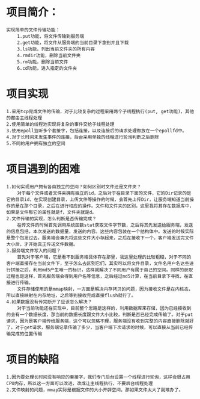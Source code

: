 # 项目简介：
    实现简单的文件传输功能：
        1.put功能，将文件传输到服务端
        2.get功能，将文件从服务端的当前目录下拿到并且下载
        3.ls功能，列出当前文件夹的所有内容
        4.rmdir功能，删除当前文件夹
        5.rm功能，删除当前文件
        6.cd功能，进入指定的文件夹

# 项目实现
    1.采用tcp完成文件的传输，对于比较复杂的过程采用两个子线程执行(put, get功能)，其他的都由主线程处理
    2.使用简单的线程池实现将复杂的事件交给子线程处理
    3.使用epoll监听多个套接字，包括连接，以及连接后的请求处理都放在一个epollfd中。
    4.对于长时间未发生事件的连接，后台采用单独的线程进行轮询判断之后删除
    5.不同的用户拥有独立的空间

# 项目遇到的困难
    1.如何实现用户拥有各自独立的空间？如何区别时文件还是文件夹？
        对于每个文件或者文件夹拥有独立的id，之后对于在目录下面的文件，它的Dir记录的是它的目录id，在实现创建目录，上传文件等操作的时候，会首先上传Dir，让服务端知道当前操作的是在那个目录，之后在进行相应的操作。文件和文件夹的区别，这里我将其存在数据库中，如果是文件那它的属性就是f，文件夹就是d。
    2.文件传输的实现，怎么判断是否传输完成？
        在传文件的时候首先调用系统函数stat获取文件字节数，之后将其先发送给服务端，发送的信息包括，本次发送的数据量，发送的内容。这些内容包装在一个结构体中。发送的时候实际是整个包发过去。服务端会事先将这些文件大小存起来，之后在接收下一个。客户端发送完文件大小后，才开始真正传送文件数据。
    3.服务端文件写入的问题？
        首先对于客户端，它是看不到服务端具体存在那里，我这里处理的比较粗糙，对于不同的客户端直接存在当前文件下，至于怎么去区别它们，其实可以将文件目录，文件名用户名这些进行拼接之后，利用md5产生唯一的标识，这样就解决了不同用户有属于自己的空间。同样的获取过程也是这样，首先服务端会得到用户名等信息，之后经过md5计算，在当前目录下寻找，在直接进行传输。
        文件存储使用的是mmap映射，一方面是解决内存拷贝的问题，因为接收文件是在内核态，所以直接映射在内存地址，之后等到接收完成直接flush就行了。
    4.如果数据没有传完断开了应该怎么解决？
        对于当前功能还在实现中，目前整个思路是这样的，利用数据库来存储，因为已经接收到的会有一个数据长度，那当前的数据长度跟文件大小比较，判断是否已经完成传输了。对于put请求，因为是客户端传给服务端，这个可以忽略不理，服务端没有收到完整的内容直接删除就好了。对于get请求，服务端记录传输了多少，当客户端下次请求的时候，可以直接从当前已经传输完成的位置传输
        
# 项目的缺陷
    1.因为要处理长时间没有响应的套接字，我们专门后台设置一个线程进行轮询，这样会很占用CPU内存，所以这一方面可以改进，改成让主线程执行，不要后台线程处理
    2.文件映射的问题，mmap实际是根据文件的大小开辟空间，那如果文件太大了就难办了。
